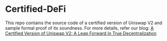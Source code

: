 # Certified-DeFi

This repo contains the source code of a certified version of Uniswap V2 and sample formal proof of its soundness. For more details, refer our blog:
[A Certified Version of Uniswap V2: A Leap Forward in True Decentralization](https://www.certik.io/blog/announcements/acertifiedversionofuniswapv2contract:aleapforwardintruedecentralization#home)
